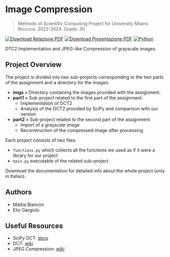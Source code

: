 # Image Compression


> Methods of Scientific Computing Project for University Milano Bicocca. 2023-2024. Grade: 30

[![Download Relazione PDF](https://img.shields.io/badge/Download%20Relazione-PDF-lime.svg?style=for-the-badge)](https://github.com/Zeptogram/ImageCompression/releases/download/final/MCS_Relazione_Progetto_2_Biancini_Mattia_865966_Gargiulo_Elio_869184.Final.pdf)
[![Download Presentazione PDF](https://img.shields.io/badge/Download%20Presentazione-PDF-orange.svg?style=for-the-badge)](https://github.com/Zeptogram/ImageCompression/releases/download/final/Progetto.2.MCS.-.Presentazione.pdf)
[![Python](https://img.shields.io/badge/python-3670A0?style=for-the-badge&logo=python&logoColor=ffdd54)](https://www.python.org/)

DTC2 Implementation and JPEG-like Compression of grayscale images.

## Project Overview

The project is divided into two sub-projects corresponding to the two parts of the assignment and a directory for the images:

- **imgs** » Directory containing the images provided with the assignment.
- **part1** » Sub-project related to the first part of the assignment:
  - Implementation of DCT2
  - Analysis of the DCT2 provided by SciPy and comparison with our version
- **part2** » Sub-project related to the second part of the assignment:
  - Import of a grayscale image
  - Reconstruction of the compressed image after processing

Each project consists of two files:

- `functions.py` which collects all the functions we used as if it were a library for our project
- `main.py` executable of the related sub-project

Download the documentation for detailed info about the whole project (only in Italian). 

## Authors

- Mattia Biancini
- Elio Gargiulo

## Useful Resources
- SciPy DCT: [docs](https://docs.scipy.org/doc/scipy/reference/generated/scipy.fftpack.dct.html)
- DCT: [wiki](https://en.wikipedia.org/wiki/Discrete_cosine_transform)
- JPEG Compression: [wiki](https://en.wikipedia.org/wiki/JPEG)
